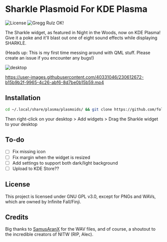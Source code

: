# Sharkle Plasmoid For KDE Plasma 
![License](https://img.shields.io/github/license/folfcoder/plasma-sharkle?style=for-the-badge)
![Gregg Rulz OK!](https://img.shields.io/badge/Gregg%20rulz-OK-orange?&style=for-the-badge)

The Sharkle widget, as featured in Night in the Woods, now on KDE Plasma! 
Give it a poke and it'll blast out one of eight sound effects while displaying SHARKLE.

(Heads up: This is my first time messing around with QML stuff. Please create an issue if you encounter any bugs!)

![desktop](https://user-images.githubusercontent.com/40331046/230613204-50d5ac81-de44-4500-b885-02dc3951afe4.png)

https://user-images.githubusercontent.com/40331046/230612672-b15b9b2f-9965-4c26-abf6-8d7be0b15b59.mp4

## Installation
```sh
cd ~/.local/share/plasma/plasmoids/ && git clone https://github.com/folfcoder/plasma-sharkle im.fcd.sharkle
```
Then right-click on your desktop > Add widgets > Drag the Sharkle widget to your desktop

## To-do
- [ ] Fix missing icon
- [ ] Fix margin when the widget is resized
- [ ] Add settings to support both dark/light background
- [ ] Upload to KDE Store??

## License
This project is licensed under GNU GPL v3.0, except for PNGs and WAVs, which are owned by Infinite Fall/Finji.

## Credits
Big thanks to [SamusAranX](https://github.com/SamusAranX) for the WAV files, and of course, a shoutout to the incredible creators of NITW (RIP, Alec).
